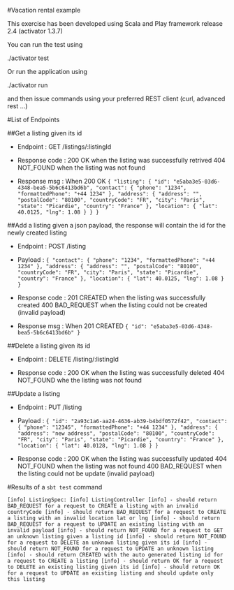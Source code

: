 #Vacation rental example

This exercise has been developed using Scala and Play framework release 2.4 (activator 1.3.7)

You can run the test using

./activator test

Or run the application using

./activator run

and then issue commands using your preferred REST client (curl, advanced rest ...)

#List of Endpoints

##Get a listing given its id

* Endpoint      : GET /listings/:listingId

* Response code : 200 OK when the listing was successfully retrived
                  404 NOT_FOUND when the listing was not found

* Response msg  : When 200 OK
                  `{
                     "listing": {
                       "id": "e5aba3e5-03d6-4348-bea5-5b6c6413bd6b",
                       "contact": {
                         "phone": "1234",
                         "formattedPhone": "+44 1234"
                       },
                       "address": {
                         "address": "",
                         "postalCode": "80100",
                         "countryCode": "FR",
                         "city": "Paris",
                         "state": "Picardie",
                         "country": "France"
                       },
                       "location": {
                         "lat": 40.0125,
                         "lng": 1.08
                       }
                     }
                   }`

##Add a listing given a json payload, the response will contain the id for the newly created listing

* Endpoint      : POST /listing

* Payload       : `{
                    "contact": {
                      "phone": "1234",
                      "formattedPhone": "+44 1234"
                    },
                    "address": {
                      "address": "",
                      "postalCode": "80100",
                      "countryCode": "FR",
                      "city": "Paris",
                      "state": "Picardie",
                      "country": "France"
                    },
                    "location": {
                      "lat": 40.0125,
                      "lng": 1.08
                    }
                  }`

* Response code : 201 CREATED when the listing was successfully created
                  400 BAD_REQUEST when the listing could not be created (invalid payload)

* Response msg  : When 201 CREATED
                  `{ "id": "e5aba3e5-03d6-4348-bea5-5b6c6413bd6b" }`

##Delete a listing given its id

* Endpoint      : DELETE /listing/:listingId

* Response code : 200 OK when the listing was successfully deleted
                  404 NOT_FOUND whe the listing was not found

##Update a listing

* Endpoint      : PUT /listing

* Payload       : `{
                    "id": "2a93c1a6-aa24-4636-ab39-b4bdf0572f42",
                    "contact": {
                      "phone": "12345",
                      "formattedPhone": "+44 1234"
                    },
                    "address": {
                      "address": "new address",
                      "postalCode": "80100",
                      "countryCode": "FR",
                      "city": "Paris",
                      "state": "Picardie",
                      "country": "France"
                    },
                    "location": {
                      "lat": 40.0128,
                      "lng": 1.08
                    }
                  }`

* Response code : 200 OK when the listing was successfully updated
                  404 NOT_FOUND when the listing was not found
                  400 BAD_REQUEST when the listing could not be update (invalid payload)

#Results of a `sbt test` command

`
[info] ListingSpec:
[info] ListingController
[info] - should return BAD_REQUEST for a request to CREATE a listing with an invalid countryCode
[info] - should return BAD_REQUEST for a request to CREATE a listing with an invalid location lat or lng
[info] - should return BAD_REQUEST for a request to UPDATE an existing listing with an invalid payload
[info] - should return NOT_FOUND for a request to GET an unknown listing given a listing id
[info] - should return NOT_FOUND for a request to DELETE an unknown listing given its id
[info] - should return NOT_FOUND for a request to UPDATE an unknown listing
[info] - should return CREATED with the auto generated listing id for a request to CREATE a listing
[info] - should return OK for a request to DELETE an existing listing given its id
[info] - should return OK for a request to UPDATE an existing listing and should update only this listing
`
